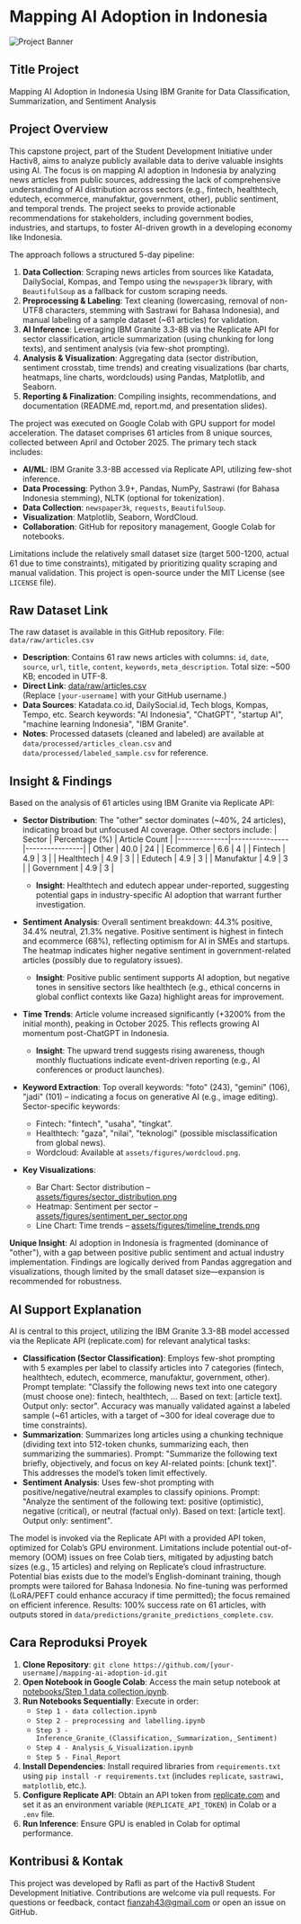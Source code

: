 # Mapping AI Adoption in Indonesia

![Project Banner]([https://via.placeholder.com/800x200?text=Mapping+AI+Adoption+in+Indonesia](https://github.com/RafliArviansyah/Mapping-AI-Adoption-in-Indonesia/blob/main/assets/sector_distribution.png))

## Title Project
Mapping AI Adoption in Indonesia Using IBM Granite for Data Classification, Summarization, and Sentiment Analysis

## Project Overview
This capstone project, part of the Student Development Initiative under Hactiv8, aims to analyze publicly available data to derive valuable insights using AI. The focus is on mapping AI adoption in Indonesia by analyzing news articles from public sources, addressing the lack of comprehensive understanding of AI distribution across sectors (e.g., fintech, healthtech, edutech, ecommerce, manufaktur, government, other), public sentiment, and temporal trends. The project seeks to provide actionable recommendations for stakeholders, including government bodies, industries, and startups, to foster AI-driven growth in a developing economy like Indonesia.

The approach follows a structured 5-day pipeline:
1. **Data Collection**: Scraping news articles from sources like Katadata, DailySocial, Kompas, and Tempo using the `newspaper3k` library, with `BeautifulSoup` as a fallback for custom scraping needs.
2. **Preprocessing & Labeling**: Text cleaning (lowercasing, removal of non-UTF8 characters, stemming with Sastrawi for Bahasa Indonesia), and manual labeling of a sample dataset (~61 articles) for validation.
3. **AI Inference**: Leveraging IBM Granite 3.3-8B via the Replicate API for sector classification, article summarization (using chunking for long texts), and sentiment analysis (via few-shot prompting).
4. **Analysis & Visualization**: Aggregating data (sector distribution, sentiment crosstab, time trends) and creating visualizations (bar charts, heatmaps, line charts, wordclouds) using Pandas, Matplotlib, and Seaborn.
5. **Reporting & Finalization**: Compiling insights, recommendations, and documentation (README.md, report.md, and presentation slides).

The project was executed on Google Colab with GPU support for model acceleration. The dataset comprises 61 articles from 8 unique sources, collected between April and October 2025. The primary tech stack includes:
- **AI/ML**: IBM Granite 3.3-8B accessed via Replicate API, utilizing few-shot inference.
- **Data Processing**: Python 3.9+, Pandas, NumPy, Sastrawi (for Bahasa Indonesia stemming), NLTK (optional for tokenization).
- **Data Collection**: `newspaper3k`, `requests`, `BeautifulSoup`.
- **Visualization**: Matplotlib, Seaborn, WordCloud.
- **Collaboration**: GitHub for repository management, Google Colab for notebooks.

Limitations include the relatively small dataset size (target 500-1200, actual 61 due to time constraints), mitigated by prioritizing quality scraping and manual validation. This project is open-source under the MIT License (see `LICENSE` file).

## Raw Dataset Link
The raw dataset is available in this GitHub repository. File: `data/raw/articles.csv`  
- **Description**: Contains 61 raw news articles with columns: `id`, `date`, `source`, `url`, `title`, `content`, `keywords`, `meta_description`. Total size: ~500 KB; encoded in UTF-8.
- **Direct Link**: [data/raw/articles.csv](https://github.com/RafliArviansyah/Mapping-AI-Adoption-in-Indonesia/blob/main/data/raw/articles_raw_cleaned.csv)  
  (Replace `[your-username]` with your GitHub username.)
- **Data Sources**: Katadata.co.id, DailySocial.id, Tech blogs, Kompas, Tempo, etc. Search keywords: "AI Indonesia", "ChatGPT", "startup AI", "machine learning Indonesia", "IBM Granite".
- **Notes**: Processed datasets (cleaned and labeled) are available at `data/processed/articles_clean.csv` and `data/processed/labeled_sample.csv` for reference.

## Insight & Findings
Based on the analysis of 61 articles using IBM Granite via Replicate API:
- **Sector Distribution**: The "other" sector dominates (~40%, 24 articles), indicating broad but unfocused AI coverage. Other sectors include:
  | Sector       | Percentage (%) | Article Count |
  |--------------|----------------|----------------|
  | Other        | 40.0           | 24            |
  | Ecommerce    | 6.6            | 4             |
  | Fintech      | 4.9            | 3             |
  | Healthtech   | 4.9            | 3             |
  | Edutech      | 4.9            | 3             |
  | Manufaktur   | 4.9            | 3             |
  | Government   | 4.9            | 3             |
  - **Insight**: Healthtech and edutech appear under-reported, suggesting potential gaps in industry-specific AI adoption that warrant further investigation.

- **Sentiment Analysis**: Overall sentiment breakdown: 44.3% positive, 34.4% neutral, 21.3% negative. Positive sentiment is highest in fintech and ecommerce (68%), reflecting optimism for AI in SMEs and startups. The heatmap indicates higher negative sentiment in government-related articles (possibly due to regulatory issues).
  - **Insight**: Positive public sentiment supports AI adoption, but negative tones in sensitive sectors like healthtech (e.g., ethical concerns in global conflict contexts like Gaza) highlight areas for improvement.

- **Time Trends**: Article volume increased significantly (+3200% from the initial month), peaking in October 2025. This reflects growing AI momentum post-ChatGPT in Indonesia.
  - **Insight**: The upward trend suggests rising awareness, though monthly fluctuations indicate event-driven reporting (e.g., AI conferences or product launches).

- **Keyword Extraction**: Top overall keywords: "foto" (243), "gemini" (106), "jadi" (101) – indicating a focus on generative AI (e.g., image editing). Sector-specific keywords:
  - Fintech: "fintech", "usaha", "tingkat".
  - Healthtech: "gaza", "nilai", "teknologi" (possible misclassification from global news).
  - Wordcloud: Available at `assets/figures/wordcloud.png`.

- **Key Visualizations**:
  - Bar Chart: Sector distribution – [assets/figures/sector_distribution.png](https://github.com/RafliArviansyah/Mapping-AI-Adoption-in-Indonesia/blob/main/assets/sector_distribution.png)
  - Heatmap: Sentiment per sector – [assets/figures/sentiment_per_sector.png](https://github.com/RafliArviansyah/Mapping-AI-Adoption-in-Indonesia/blob/main/assets/sentiment_heatmap.png)
  - Line Chart: Time trends – [assets/figures/timeline_trends.png](https://github.com/RafliArviansyah/Mapping-AI-Adoption-in-Indonesia/blob/main/assets/timeline_trends.png)

**Unique Insight**: AI adoption in Indonesia is fragmented (dominance of "other"), with a gap between positive public sentiment and actual industry implementation. Findings are logically derived from Pandas aggregation and visualizations, though limited by the small dataset size—expansion is recommended for robustness.

## AI Support Explanation
AI is central to this project, utilizing the IBM Granite 3.3-8B model accessed via the Replicate API (replicate.com) for relevant analytical tasks:
- **Classification (Sector Classification)**: Employs few-shot prompting with 5 examples per label to classify articles into 7 categories (fintech, healthtech, edutech, ecommerce, manufaktur, government, other). Prompt template: "Classify the following news text into one category (must choose one): fintech, healthtech, ... Based on text: [article text]. Output only: sector". Accuracy was manually validated against a labeled sample (~61 articles, with a target of ~300 for ideal coverage due to time constraints).
- **Summarization**: Summarizes long articles using a chunking technique (dividing text into 512-token chunks, summarizing each, then summarizing the summaries). Prompt: "Summarize the following text briefly, objectively, and focus on key AI-related points: [chunk text]". This addresses the model’s token limit effectively.
- **Sentiment Analysis**: Uses few-shot prompting with positive/negative/neutral examples to classify opinions. Prompt: "Analyze the sentiment of the following text: positive (optimistic), negative (critical), or neutral (factual only). Based on text: [article text]. Output only: sentiment".

The model is invoked via the Replicate API with a provided API token, optimized for Colab’s GPU environment. Limitations include potential out-of-memory (OOM) issues on free Colab tiers, mitigated by adjusting batch sizes (e.g., 15 articles) and relying on Replicate’s cloud infrastructure. Potential bias exists due to the model’s English-dominant training, though prompts were tailored for Bahasa Indonesia. No fine-tuning was performed (LoRA/PEFT could enhance accuracy if time permitted); the focus remained on efficient inference. Results: 100% success rate on 61 articles, with outputs stored in `data/predictions/granite_predictions_complete.csv`.

## Cara Reproduksi Proyek
1. **Clone Repository**: `git clone https://github.com/[your-username]/mapping-ai-adoption-id.git`
2. **Open Notebook in Google Colab**: Access the main setup notebook at [notebooks/Step 1 data collection.ipynb](https://github.com/RafliArviansyah/Mapping-AI-Adoption-in-Indonesia/blob/main/Notebooks/Step%201%20-%20data%20collection.ipynb).
3. **Run Notebooks Sequentially**: Execute in order:  
   - `Step 1 - data collection.ipynb`  
   - `Step 2 - preprocessing and labelling.ipynb`  
   - `Step 3 - Inference_Granite_(Classification,_Summarization,_Sentiment)`  
   - `Step 4 - Analysis_&_Visualization.ipynb`  
   - `Step 5 - Final_Report`
4. **Install Dependencies**: Install required libraries from `requirements.txt` using `pip install -r requirements.txt` (includes `replicate`, `sastrawi`, `matplotlib`, etc.).
5. **Configure Replicate API**: Obtain an API token from [replicate.com](https://replicate.com) and set it as an environment variable (`REPLICATE_API_TOKEN`) in Colab or a `.env` file.
6. **Run Inference**: Ensure GPU is enabled in Colab for optimal performance.


## Kontribusi & Kontak
This project was developed by Rafli as part of the Hactiv8 Student Development Initiative. Contributions are welcome via pull requests. For questions or feedback, contact fianzah43@gmail.com or open an issue on GitHub.
